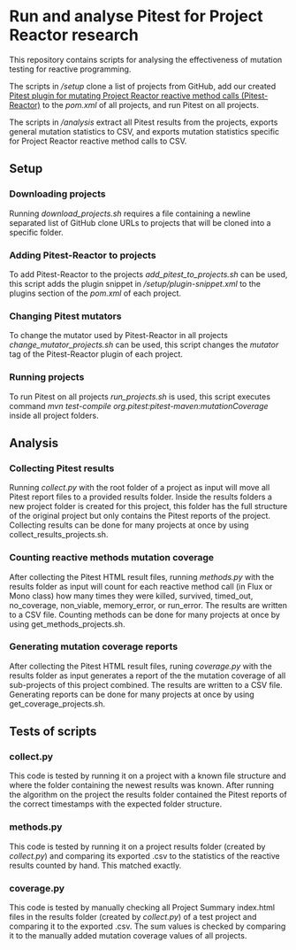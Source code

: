 # Run and analyse Pitest for Project Reactor research
This repository contains scripts for analysing the effectiveness of mutation testing for reactive programming.

The scripts in <em>/setup</em> clone a list of projects from GitHub, add our created [Pitest plugin for mutating Project Reactor reactive method calls (Pitest-Reactor)](https://github.com/nickmoone/Pitest-Reactor) to the <em>pom.xml</em> of all projects, and run Pitest on all projects. 

The scripts in <em>/analysis</em> extract all Pitest results from the projects, exports general mutation statistics to CSV, and exports mutation statistics specific for Project Reactor reactive method calls to CSV.

## Setup

### Downloading projects
Running <em>download_projects.sh</em> requires a file containing a newline separated list of GitHub clone URLs to projects that will be cloned into a specific folder.

### Adding Pitest-Reactor to projects
To add Pitest-Reactor to the projects <em>add_pitest_to_projects.sh</em> can be used, this script adds the plugin snippet in <em>/setup/plugin-snippet.xml</em> to the plugins section of the <em>pom.xml</em> of each project.

### Changing Pitest mutators
To change the mutator used by Pitest-Reactor in all projects <em>change_mutator_projects.sh</em> can be used, this script changes the <em>mutator</em> tag of the Pitest-Reactor plugin of each project.

### Running projects
To run Pitest on all projects <em>run_projects.sh</em> is used, this script executes command <em>mvn test-compile org.pitest:pitest-maven:mutationCoverage</em> inside all project folders.

## Analysis

### Collecting Pitest results
Running <em>collect.py</em> with the root folder of a project as input will move all Pitest report files to a provided results folder. Inside the results folders a new project folder is created for this project, this folder has the full structure of the original project but only contains the Pitest reports of the project. Collecting results can be done for many projects at once by using collect_results_projects.sh.

### Counting reactive methods mutation coverage
After collecting the Pitest HTML result files, running <em>methods.py</em> with the results folder as input will count for each reactive method call (in Flux or Mono class) how many times they were killed, survived, timed_out, no_coverage, non_viable, memory_error, or run_error. The results are written to a CSV file. Counting methods can be done for many projects at once by using get_methods_projects.sh.

### Generating mutation coverage reports
After collecting the Pitest HTML result files, runing <em>coverage.py</em> with the results folder as input generates a report of the the mutation coverage of all sub-projects of this project combined. The results are written to a CSV file. Generating reports can be done for many projects at once by using get_coverage_projects.sh.


## Tests of scripts
### collect.py
This code is tested by running it on a project with a known file structure and where the folder containing the newest results was known. After running the algorithm on the project the results folder contained the Pitest reports of the correct timestamps with the expected folder structure.

### methods.py
This code is tested by running it on a project results folder (created by <em>collect.py</em>) and comparing its exported .csv to the statistics of the reactive results counted by hand. This matched exactly.

### coverage.py
This code is tested by manually checking all Project Summary index.html files in the results folder (created by <em>collect.py</em>) of a test project and comparing it to the exported .csv. The sum values is checked by comparing it to the manually added mutation coverage values of all projects.
